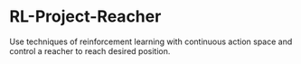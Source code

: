 # RL-Project-Reacher
Use techniques of reinforcement learning with continuous action space and control a reacher to reach desired position.
